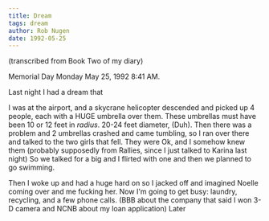 ```yaml
---
title: Dream
tags: dream
author: Rob Nugen
date: 1992-05-25
---
```


<p class=note>(transcribed from Book Two of my diary)

<p class=date>Memorial Day Monday May 25, 1992 8:41 AM.

<p>Last night I had a dream that

<p class=dream>I was at the airport, and a skycrane helicopter
descended and picked up 4 people, each with a HUGE umbrella over
them.  These umbrellas must have been 10 or 12 feet in
<em>radius</em>. 20-24 feet diameter, (Duh).  Then there was a problem
and 2 umbrellas crashed and came tumbling, so I ran over there and
talked to the two girls that fell.  They were Ok, and I somehow knew
them (probably supposedly from Rallies, since I just talked to Karina
last night) So we talked for a big and I flirted with one and then we
planned to go swimming.

<p>Then I woke up and had a huge hard on so I jacked off and imagined
Noelle coming over and me fucking her.  Now I'm going to get busy:
laundry, recycling, and a few phone calls. (BBB about the company that
said I won 3-D camera and NCNB about my loan application)  Later

